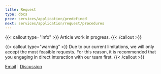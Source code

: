```yaml
---
title: Request
type: docs
prev: services/application/predefined
next: services/application/request/procedures
---
```


{{< callout type="info" >}}
  Article work in progress.
{{< /callout >}}

{{< callout type="warning" >}}
  Due to our current limitations, we will only accept the most feasible requests. For this reason, it is recommended that you engaging in direct interaction with our team first.
{{< /callout >}}

[Email](mailto:naiive@email.com) | [Discussion](https://github.com/orgs/naiiveprojects/discussions)

